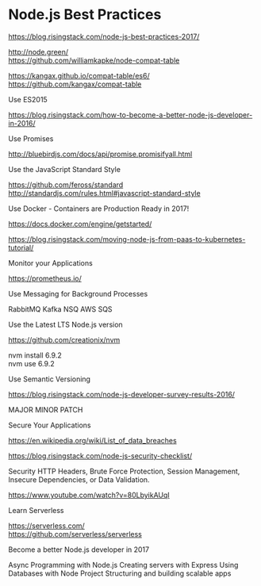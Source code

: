 # Node.js Best Practices  


https://blog.risingstack.com/node-js-best-practices-2017/  


http://node.green/  
https://github.com/williamkapke/node-compat-table  

https://kangax.github.io/compat-table/es6/  
https://github.com/kangax/compat-table  



Use ES2015

https://blog.risingstack.com/how-to-become-a-better-node-js-developer-in-2016/  


Use Promises

http://bluebirdjs.com/docs/api/promise.promisifyall.html


Use the JavaScript Standard Style

https://github.com/feross/standard  
http://standardjs.com/rules.html#javascript-standard-style  



Use Docker - Containers are Production Ready in 2017!


https://docs.docker.com/engine/getstarted/  

https://blog.risingstack.com/moving-node-js-from-paas-to-kubernetes-tutorial/  


Monitor your Applications

https://prometheus.io/  


Use Messaging for Background Processes


RabbitMQ
Kafka
NSQ
AWS SQS


Use the Latest LTS Node.js version

https://github.com/creationix/nvm  

nvm install 6.9.2  
nvm use 6.9.2  




Use Semantic Versioning


https://blog.risingstack.com/node-js-developer-survey-results-2016/


MAJOR
MINOR
PATCH


Secure Your Applications

https://en.wikipedia.org/wiki/List_of_data_breaches  

https://blog.risingstack.com/node-js-security-checklist/  

Security HTTP Headers,
Brute Force Protection,
Session Management,
Insecure Dependencies,
or Data Validation.


https://www.youtube.com/watch?v=80LbyikAUqI





Learn Serverless

https://serverless.com/  
https://github.com/serverless/serverless  


Become a better Node.js developer in 2017



Async Programming with Node.js
Creating servers with Express
Using Databases with Node
Project Structuring and building scalable apps



